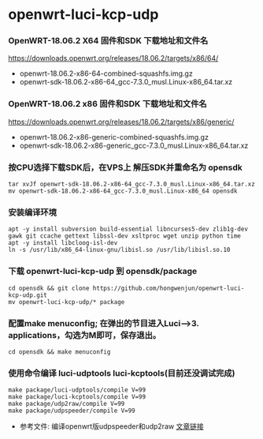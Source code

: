# openwrt-luci-kcp-udp

### OpenWRT-18.06.2 X64 固件和SDK 下载地址和文件名
https://downloads.openwrt.org/releases/18.06.2/targets/x86/64/
- openwrt-18.06.2-x86-64-combined-squashfs.img.gz
- openwrt-sdk-18.06.2-x86-64_gcc-7.3.0_musl.Linux-x86_64.tar.xz

### OpenWRT-18.06.2 x86 固件和SDK 下载地址和文件名
https://downloads.openwrt.org/releases/18.06.2/targets/x86/generic/
- openwrt-18.06.2-x86-generic-combined-squashfs.img.gz
- openwrt-sdk-18.06.2-x86-generic_gcc-7.3.0_musl.Linux-x86_64.tar.xz

### 按CPU选择下载SDK后，在VPS上 解压SDK并重命名为 opensdk
	tar xvJf openwrt-sdk-18.06.2-x86-64_gcc-7.3.0_musl.Linux-x86_64.tar.xz
	mv openwrt-sdk-18.06.2-x86-64_gcc-7.3.0_musl.Linux-x86_64 opensdk

### 安装编译环境

```
apt -y install subversion build-essential libncurses5-dev zlib1g-dev gawk git ccache gettext libssl-dev xsltproc wget unzip python time
apt -y install libcloog-isl-dev
ln -s /usr/lib/x86_64-linux-gnu/libisl.so /usr/lib/libisl.so.10
```

### 下载 openwrt-luci-kcp-udp 到 opensdk/package
	cd opensdk && git clone https://github.com/hongwenjun/openwrt-luci-kcp-udp.git
	mv openwrt-luci-kcp-udp/* package

### 配置make menuconfig; 在弹出的节目进入Luci—>3. applications，勾选为M即可，保存退出。
	cd opensdk && make menuconfig

### 使用命令编译 luci-udptools  luci-kcptools(目前还没调试完成)
```
make package/luci-udptools/compile V=99
make package/luci-kcptools/compile V=99
make package/udp2raw/compile V=99
make package/udpspeeder/compile V=99

```
- 参考文件: 编译openwrt版udpspeeder和udp2raw [文章链接](https://www.atrandys.com/2018/1255.html)
